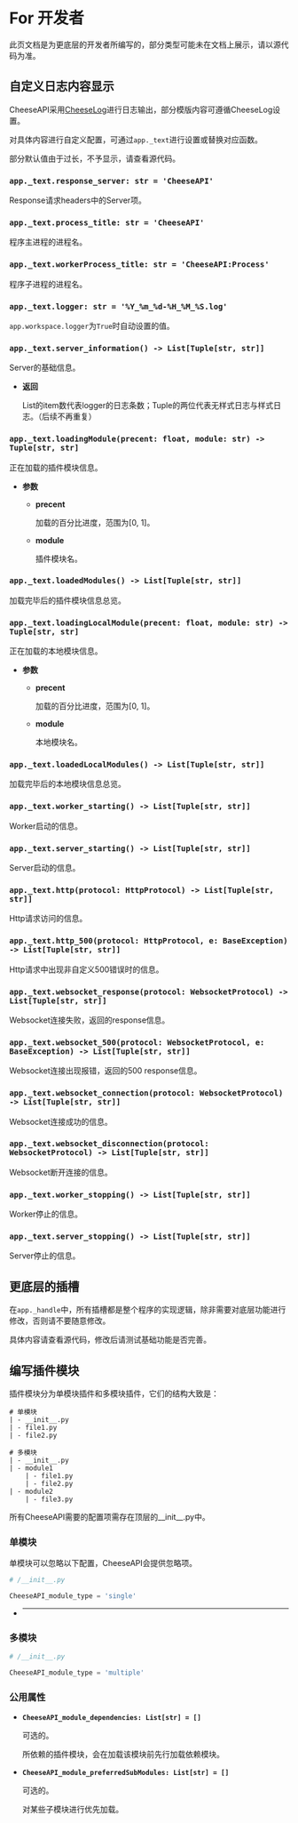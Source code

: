 # **For 开发者**

此页文档是为更底层的开发者所编写的，部分类型可能未在文档上展示，请以源代码为准。

## **自定义日志内容显示**

CheeseAPI采用[CheeseLog](https://github.com/CheeseUnknown/CheeseLog)进行日志输出，部分模版内容可遵循CheeseLog设置。

对具体内容进行自定义配置，可通过`app._text`进行设置或替换对应函数。

部分默认值由于过长，不予显示，请查看源代码。

### **`app._text.response_server: str = 'CheeseAPI'`**

Response请求headers中的Server项。

### **`app._text.process_title: str = 'CheeseAPI'`**

程序主进程的进程名。

### **`app._text.workerProcess_title: str = 'CheeseAPI:Process'`**

程序子进程的进程名。

### **`app._text.logger: str = '%Y_%m_%d-%H_%M_%S.log'`**

`app.workspace.logger`为`True`时自动设置的值。

### **`app._text.server_information() -> List[Tuple[str, str]]`**

Server的基础信息。

- **返回**

    List的item数代表logger的日志条数；Tuple的两位代表无样式日志与样式日志。（后续不再重复）

### **`app._text.loadingModule(precent: float, module: str) -> Tuple[str, str]`**

正在加载的插件模块信息。

- **参数**

    - **precent**

        加载的百分比进度，范围为[0, 1]。

    - **module**

        插件模块名。

### **`app._text.loadedModules() -> List[Tuple[str, str]]`**

加载完毕后的插件模块信息总览。

### **`app._text.loadingLocalModule(precent: float, module: str) -> Tuple[str, str]`**

正在加载的本地模块信息。

- **参数**

    - **precent**

        加载的百分比进度，范围为[0, 1]。

    - **module**

        本地模块名。

### **`app._text.loadedLocalModules() -> List[Tuple[str, str]]`**

加载完毕后的本地模块信息总览。

### **`app._text.worker_starting() -> List[Tuple[str, str]]`**

Worker启动的信息。

### **`app._text.server_starting() -> List[Tuple[str, str]]`**

Server启动的信息。

### **`app._text.http(protocol: HttpProtocol) -> List[Tuple[str, str]]`**

Http请求访问的信息。

### **`app._text.http_500(protocol: HttpProtocol, e: BaseException) -> List[Tuple[str, str]]`**

Http请求中出现非自定义500错误时的信息。

### **`app._text.websocket_response(protocol: WebsocketProtocol) -> List[Tuple[str, str]]`**

Websocket连接失败，返回的response信息。

### **`app._text.websocket_500(protocol: WebsocketProtocol, e: BaseException) -> List[Tuple[str, str]]`**

Websocket连接出现报错，返回的500 response信息。

### **`app._text.websocket_connection(protocol: WebsocketProtocol) -> List[Tuple[str, str]]`**

Websocket连接成功的信息。

### **`app._text.websocket_disconnection(protocol: WebsocketProtocol) -> List[Tuple[str, str]]`**

Websocket断开连接的信息。

### **`app._text.worker_stopping() -> List[Tuple[str, str]]`**

Worker停止的信息。

### **`app._text.server_stopping() -> List[Tuple[str, str]]`**

Server停止的信息。

## **更底层的插槽**

在`app._handle`中，所有插槽都是整个程序的实现逻辑，除非需要对底层功能进行修改，否则请不要随意修改。

具体内容请查看源代码，修改后请测试基础功能是否完善。

## **编写插件模块**

插件模块分为单模块插件和多模块插件，它们的结构大致是：

```
# 单模块
| - __init__.py
| - file1.py
| - file2.py

# 多模块
| - __init__.py
| - module1
    | - file1.py
    | - file2.py
| - module2
    | - file3.py
```

所有CheeseAPI需要的配置项需存在顶层的__init__.py中。

### **单模块**

单模块可以忽略以下配置，CheeseAPI会提供忽略项。

```python
# /__init__.py

CheeseAPI_module_type = 'single'
```

- ****

### **多模块**

```python
# /__init__.py

CheeseAPI_module_type = 'multiple'
```

### **公用属性**

- **`CheeseAPI_module_dependencies: List[str] = []`**

    可选的。

    所依赖的插件模块，会在加载该模块前先行加载依赖模块。

- **`CheeseAPI_module_preferredSubModules: List[str] = []`**

    可选的。

    对某些子模块进行优先加载。
